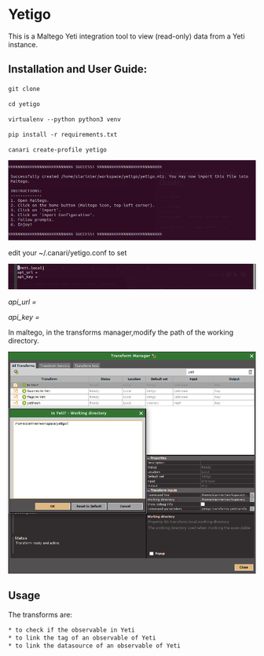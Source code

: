 # Yetigo 

This is a Maltego Yeti integration tool to view (read-only) data from a Yeti instance. 


## Installation and User Guide:
`git clone `

`cd yetigo`

`virtualenv --python python3 venv`

`pip install -r requirements.txt`

`canari create-profile yetigo`

![Alt Text](/doc/Images/createprofile.png?raw=True)

edit your ~/.canari/yetigo.conf to set 

![Alt Text](/doc/Images/yeticonf.png?=raw=True)

<i>api_url =

api_key =
 </i>
 
In maltego, in the transforms manager,modify the path of the working directory.

![Alt Text](/doc/Images/WorkingDir.png)
## Usage

The transforms are:
    
    * to check if the observable in Yeti
    * to link the tag of an observable of Yeti
    * to link the datasource of an observable of Yeti 